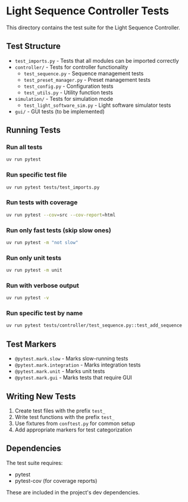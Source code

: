 # Light Sequence Controller Tests

This directory contains the test suite for the Light Sequence Controller.

## Test Structure

- `test_imports.py` - Tests that all modules can be imported correctly
- `controller/` - Tests for controller functionality
  - `test_sequence.py` - Sequence management tests
  - `test_preset_manager.py` - Preset management tests
  - `test_config.py` - Configuration tests
  - `test_utils.py` - Utility function tests
- `simulation/` - Tests for simulation mode
  - `test_light_software_sim.py` - Light software simulator tests
- `gui/` - GUI tests (to be implemented)

## Running Tests

### Run all tests
```bash
uv run pytest
```

### Run specific test file
```bash
uv run pytest tests/test_imports.py
```

### Run tests with coverage
```bash
uv run pytest --cov=src --cov-report=html
```

### Run only fast tests (skip slow ones)
```bash
uv run pytest -m "not slow"
```

### Run only unit tests
```bash
uv run pytest -m unit
```

### Run with verbose output
```bash
uv run pytest -v
```

### Run specific test by name
```bash
uv run pytest tests/controller/test_sequence.py::test_add_sequence
```

## Test Markers

- `@pytest.mark.slow` - Marks slow-running tests
- `@pytest.mark.integration` - Marks integration tests
- `@pytest.mark.unit` - Marks unit tests
- `@pytest.mark.gui` - Marks tests that require GUI

## Writing New Tests

1. Create test files with the prefix `test_`
2. Write test functions with the prefix `test_`
3. Use fixtures from `conftest.py` for common setup
4. Add appropriate markers for test categorization

## Dependencies

The test suite requires:
- pytest
- pytest-cov (for coverage reports)

These are included in the project's dev dependencies.

